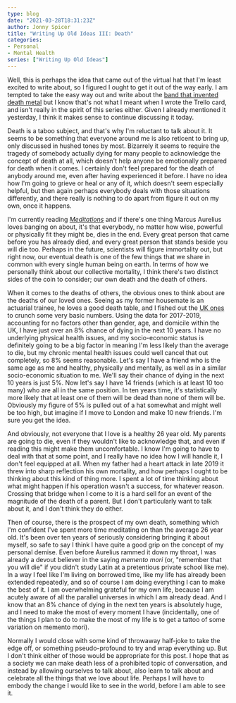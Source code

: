 ```yaml
---
type: blog
date: "2021-03-28T18:31:23Z"
author: Jonny Spicer
title: "Writing Up Old Ideas III: Death"
categories:
- Personal
- Mental Health
series: ["Writing Up Old Ideas"]
---
```

Well, this is perhaps the idea that came out of the virtual hat that I'm least excited to write about, so I figured I ought to get it out of the way early. I am tempted to take the easy way out and write about
the [band that invented death metal](https://en.wikipedia.org/wiki/Death_(metal_band)) but I know that's not what I meant when I wrote the Trello card, and isn't really in the spirit of this series either. Given I
already mentioned it yesterday, I think it makes sense to continue discussing it today.

Death is a taboo subject, and that's why I'm reluctant to talk about it. It seems to be something that everyone around me is also reticent to bring up, only discussed in hushed tones by most. Bizarrely it
seems to require the tragedy of somebody actually dying for many people to acknowledge the concept of death at all, which doesn't help anyone be emotionally prepared for death when it comes. I certainly don't
feel prepared for the death of anybody around me, even after having experienced it before. I have no idea how I'm going to grieve or heal or any of it, which doesn't seem especially helpful, but then again perhaps
everybody deals with those situations differently, and there really is nothing to do apart from figure it out on my own, once it happens.

I'm currently reading [*Meditations*](https://en.wikipedia.org/wiki/Meditations) and if there's one thing Marcus Aurelius loves banging on about, it's that everybody, no matter how wise, powerful or physically fit
they might be, dies in the end. Every great person that came before you has already died, and every great person that stands beside you will die too. Perhaps in the future, scientists will figure immortality out, but
right now, our eventual death is one of the few things that we share in common with every single human being on earth. In terms of how we personally think about our collective mortality, I think there's two distinct
sides of the coin to consider; our own death and the death of others.

When it comes to the deaths of others, the obvious ones to think about are the deaths of our loved ones. Seeing as my former housemate is an actuarial trainee, he loves a good death table, and I fished out the
[UK ones](https://www.ons.gov.uk/peoplepopulationandcommunity/birthsdeathsandmarriages/lifeexpectancies/datasets/nationallifetablesunitedkingdomreferencetables) to crunch some very basic numbers. Using the data
for 2017-2019, accounting for no factors other than gender, age, and domicile within the UK, I have just over an 8% chance of dying in the next 10 years. I have no underlying physical health issues, and
my socio-economic status is definitely going to be a big factor in meaning I'm less likely than the average to die, but my chronic mental health issues could well cancel that out completely, so 8% seems reasonable.
Let's say I have a friend who is the same age as me and healthy, physically and mentally, as well as in a similar socio-economic situation to me. We'll say their chance of dying in the next 10 years is just 5%. Now
let's say I have 14 friends (which is at least 10 too many) who are all in the same position. In ten years time, it's statistically more likely that at least one of them will be dead than none of them will be.
Obviously my figure of 5% is pulled out of a hat somewhat and might well be too high, but imagine if I move to London and make 10 new friends. I'm sure you get the idea.

And obviously, not everyone that I love is a healthy 26 year old. My parents are going to die, even if they wouldn't like to acknowledge that, and even if reading this might make them uncomfortable. I know I'm going
to have to deal with that at some point, and I really have no idea how I will handle it, I don't feel equipped at all. When my father had a heart attack in late 2019 it threw into sharp reflection his own mortality,
and how perhaps I ought to be thinking about this kind of thing more. I spent a lot of time thinking about what might happen if his operation wasn't a success, for whatever reason. Crossing that bridge when I come to
it is a hard sell for an event of the magnitude of the death of a parent. But I don't particularly want to talk about it, and I don't think they do either.

Then of course, there is the prospect of my own death, something which I'm confident I've spent more time meditating on than the average 26 year old. It's been over ten years of seriously considering bringing it
about myself, so safe to say I think I have quite a good grip on the concept of my personal demise. Even before Aurelius rammed it down my throat, I was already a devout believer in the saying *memento mori* (or,
"remember that you will die" if you didn't study Latin at a pretentious private school like me). In a way I feel like I'm living on borrowed time, like my life has already been extended repeatedly, and so of
course I am doing everything I can to make the best of it. I am overwhelming grateful for my own life, because I am acutely aware of all the parallel universes in which I am already dead. And I know that an 8% chance
of dying in the next ten years is absolutely huge, and I need to make the most of every moment I have (incidentally, one of the things I plan to do to make the most of my life is to get a tattoo of some variation on
memento mori).

Normally I would close with some kind of throwaway half-joke to take the edge off, or something pseudo-profound to try and wrap everything up. But I don't think either of those would be appropriate for this post. I
hope that as a society we can make death less of a prohibited topic of conversation, and instead by allowing ourselves to talk about, also learn to talk about and celebrate all the things that we love about life.
Perhaps I will have to embody the change I would like to see in the world, before I am able to see it.
